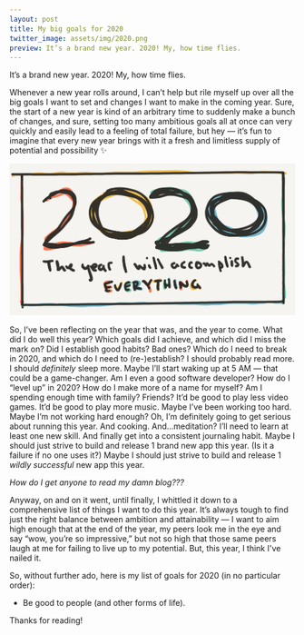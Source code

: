 ```yaml
---
layout: post
title: My big goals for 2020
twitter_image: assets/img/2020.png
preview: It’s a brand new year. 2020! My, how time flies.
---
```


It’s a brand new year. 2020! My, how time flies.

Whenever a new year rolls around, I can’t help but rile myself up over all the big goals I want to set and changes I want to make in the coming year. Sure, the start of a new year is kind of an arbitrary time to suddenly make a bunch of changes, and sure, setting too many ambitious goals all at once can very quickly and easily lead to a feeling of total failure, but hey — it’s fun to imagine that every new year brings with it a fresh and limitless supply of potential and possibility ✨

![2020](/assets/img/2020.png)


So, I’ve been reflecting on the year that was, and the year to come. What did I do well this year? Which goals did I achieve, and which did I miss the mark on? Did I establish good habits? Bad ones? Which do I need to break in 2020, and which do I need to (re-)establish? I should probably read more. I should _definitely_ sleep more. Maybe I’ll start waking up at 5 AM — that could be a game-changer. Am I even a good software developer? How do I “level up” in 2020? How do I make more of a name for myself? Am I spending enough time with family? Friends? It’d be good to play less video games. It’d be good to play more music. Maybe I’ve been working too hard. Maybe I’m not working hard enough? Oh, I’m definitely going to get serious about running this year. And cooking. And…meditation? I’ll need to learn at least one new skill. And finally get into a consistent journaling habit. Maybe I should just strive to build and release 1 brand new app this year. (Is it a failure if no one uses it?) Maybe I should just strive to build and release 1 _wildly successful_ new app this year.

_How do I get anyone to read my damn blog???_

Anyway, on and on it went, until finally, I whittled it down to a comprehensive list of things I want to do this year. It’s always tough to find just the right balance between ambition and attainability — I want to aim high enough that at the end of the year, my peers look me in the eye and say “wow, you’re so impressive,” but not so high that those same peers laugh at me for failing to live up to my potential. But, this year, I think I've nailed it.

So, without further ado, here is my list of goals for 2020 (in no particular order):

* Be good to people (and other forms of life).

Thanks for reading!
